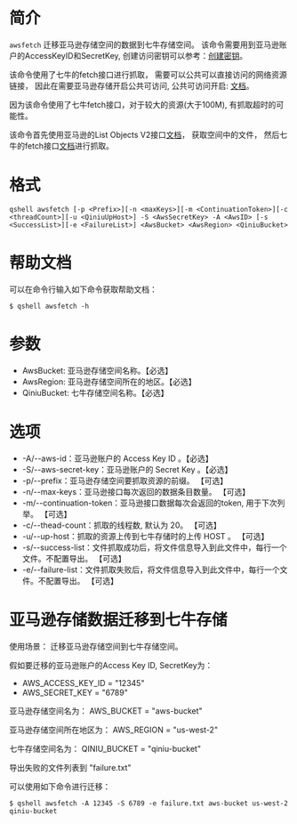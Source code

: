 # 简介
`awsfetch` 迁移亚马逊存储空间的数据到七牛存储空间。 该命令需要用到亚马逊账户的AccessKeyID和SecretKey, 创建访问密钥可以参考：[创建密钥](https://docs.aws.amazon.com/zh_cn/general/latest/gr/managing-aws-access-keys.html)。

该命令使用了七牛的fetch接口进行抓取， 需要可以公共可以直接访问的网络资源链接， 因此在需要亚马逊存储开启公共可访问, 公共可访问开启: [文档](https://aws.amazon.com/cn/premiumsupport/knowledge-center/read-access-objects-s3-bucket/)。

因为该命令使用了七牛fetch接口，对于较大的资源(大于100M), 有抓取超时的可能性。

该命令首先使用亚马逊的List Objects V2接口[文档](https://docs.aws.amazon.com/AmazonS3/latest/API/v2-RESTBucketGET.html)， 获取空间中的文件， 然后七牛的fetch接口[文档](https://developer.qiniu.com/kodo/api/1263/fetch)进行抓取。

# 格式
```
qshell awsfetch [-p <Prefix>][-n <maxKeys>][-m <ContinuationToken>][-c <threadCount>][-u <QiniuUpHost>] -S <AwsSecretKey> -A <AwsID> [-s <SuccessList>][-e <FailureList>] <AwsBucket> <AwsRegion> <QiniuBucket>
```

# 帮助文档
可以在命令行输入如下命令获取帮助文档：
```
$ qshell awsfetch -h
```

# 参数
- AwsBucket: 亚马逊存储空间名称。【必选】
- AwsRegion: 亚马逊存储空间所在的地区。【必选】
- QiniuBucket: 七牛存储空间名称。【必选】

# 选项
- -A/--aws-id：亚马逊账户的 Access Key ID 。【必选】
- -S/--aws-secret-key：亚马逊账户的 Secret Key 。【必选】
- -p/--prefix：亚马逊存储空间要抓取资源的前缀。 【可选】
- -n/--max-keys：亚马逊接口每次返回的数据条目数量。 【可选】
- -m/--continuation-token：亚马逊接口数据每次会返回的token, 用于下次列举。 【可选】
- -c/--thead-count：抓取的线程数, 默认为 20。 【可选】
- -u/--up-host：抓取的资源上传到七牛存储时的上传 HOST 。 【可选】
- -s/--success-list：文件抓取成功后，将文件信息导入到此文件中，每行一个文件。不配置导出。 【可选】
- -e/--failure-list：文件抓取失败后，将文件信息导入到此文件中，每行一个文件。不配置导出。 【可选】

# 亚马逊存储数据迁移到七牛存储
使用场景：
迁移亚马逊存储空间到七牛存储空间。

假如要迁移的亚马逊账户的Access Key ID, SecretKey为：
- AWS_ACCESS_KEY_ID = "12345"
- AWS_SECRET_KEY = "6789"

亚马逊存储空间名为：
AWS_BUCKET = "aws-bucket"

亚马逊存储空间所在地区为：
AWS_REGION = "us-west-2"

七牛存储空间名为：
QINIU_BUCKET = "qiniu-bucket"

导出失败的文件列表到 "failure.txt"

可以使用如下命令进行迁移：
```
$ qshell awsfetch -A 12345 -S 6789 -e failure.txt aws-bucket us-west-2 qiniu-bucket 
```
